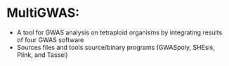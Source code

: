 # MultiGWAS: 
- A tool for GWAS analysis on tetraploid organisms by integrating results of four GWAS software
- Sources files and tools source/binary programs (GWASpoly, SHEsis, Plink, and Tassel) 
